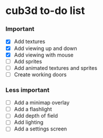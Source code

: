 # cub3d to-do list

### Important
- [x] Add textures
- [x] Add viewing up and down
- [x] Add viewing with mouse
- [ ] Add sprites
- [ ] Add animated textures and sprites
- [ ] Create working doors

### Less important
- [ ] Add a minimap overlay
- [ ] Add a flashlight
- [ ] Add depth of field
- [ ] Add lighting
- [ ] Add a settings screen
